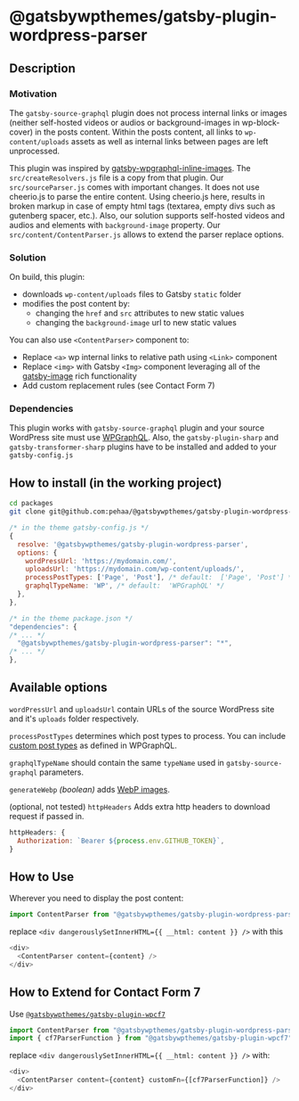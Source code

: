 # @gatsbywpthemes/gatsby-plugin-wordpress-parser

## Description

### Motivation

The `gatsby-source-graphql` plugin does not process internal links or images (neither self-hosted videos or audios or background-images in wp-block-cover) in the posts content. Within the posts content, all links to `wp-content/uploads` assets as well as internal links between pages are left unprocessed.

This plugin was inspired by [gatsby-wpgraphql-inline-images](https://github.com/progital/gatsby-wpgraphql-inline-images). The `src/createResolvers.js` file is a copy from that plugin.
Our `src/sourceParser.js` comes with important changes. It does not use cheerio.js to parse the entire content. Using cheerio.js here, results in broken markup in case of empty html tags (textarea, empty divs such as gutenberg spacer, etc.). Also, our solution supports self-hosted videos and audios and elements with `background-image` property.
Our `src/content/ContentParser.js` allows to extend the parser replace options.

### Solution

On build, this plugin:

- downloads `wp-content/uploads` files to Gatsby `static` folder
- modifies the post content by:
  - changing the `href` and `src` attributes to new static values
  - changing the `background-image` url to new static values

You can also use `<ContentParser>` component to:

- Replace `<a>` wp internal links to relative path using `<Link>` component
- Replace `<img>` with Gatsby `<Img>` component leveraging all of the [gatsby-image](https://www.gatsbyjs.org/docs/using-gatsby-image/) rich functionality
- Add custom replacement rules (see Contact Form 7)

### Dependencies

This plugin works with `gatsby-source-graphql` plugin and your source WordPress site must use [WPGraphQL](https://github.com/wp-graphql/wp-graphql).
Also, the `gatsby-plugin-sharp` and `gatsby-transformer-sharp` plugins have to be installed and added to your `gatsby-config.js`

## How to install (in the working project)

```bash
cd packages
git clone git@github.com:pehaa/@gatsbywpthemes/gatsby-plugin-wordpress-parser.git
```

```javascript
/* in the theme gatsby-config.js */
{
  resolve: '@gatsbywpthemes/gatsby-plugin-wordpress-parser',
  options: {
    wordPressUrl: 'https://mydomain.com/',
    uploadsUrl: 'https://mydomain.com/wp-content/uploads/',
    processPostTypes: ['Page', 'Post'], /* default:  ['Page', 'Post'] */
    graphqlTypeName: 'WP', /* default:  'WPGraphQL' */
  },
},

/* in the theme package.json */
"dependencies": {
/* ... */
  "@gatsbywpthemes/gatsby-plugin-wordpress-parser": "*",
/* ... */
},
```

## Available options

`wordPressUrl` and `uploadsUrl` contain URLs of the source WordPress site and it's `uploads` folder respectively.

`processPostTypes` determines which post types to process. You can include [custom post types](https://docs.wpgraphql.com/getting-started/custom-post-types) as defined in WPGraphQL.

`graphqlTypeName` should contain the same `typeName` used in `gatsby-source-graphql` parameters.

`generateWebp` _(boolean)_ adds [WebP images](https://www.gatsbyjs.org/docs/gatsby-image/#about-withwebp).

(optional, not tested) `httpHeaders` Adds extra http headers to download request if passed in.

```javascript
httpHeaders: {
  Authorization: `Bearer ${process.env.GITHUB_TOKEN}`,
}
```

## How to Use

Wherever you need to display the post content:

```javascript
import ContentParser from "@gatsbywpthemes/gatsby-plugin-wordpress-parser"
```

replace `<div dangerouslySetInnerHTML={{ __html: content }} />` with this

```javascript
<div>
  <ContentParser content={content} />
</div>
```

## How to Extend for Contact Form 7

Use [`@gatsbywpthemes/gatsby-plugin-wpcf7`](https://github.com/pehaa/@gatsbywpthemes/gatsby-plugin-wpcf7)

```javascript
import ContentParser from "@gatsbywpthemes/gatsby-plugin-wordpress-parser"
import { cf7ParserFunction } from "@gatsbywpthemes/gatsby-plugin-wpcf7"
```

replace `<div dangerouslySetInnerHTML={{ __html: content }} />` with:

```javascript
<div>
  <ContentParser content={content} customFn={[cf7ParserFunction]} />
</div>
```
